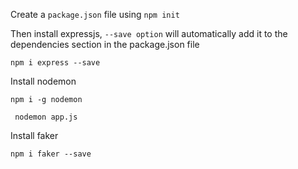 Create a `package.json` file using `npm init`

Then install expressjs, `--save option` will automatically add it to the dependencies section in the package.json file

`npm i express --save`

Install nodemon

`npm i -g nodemon`

` nodemon app.js`

Install faker

`npm i faker --save`
